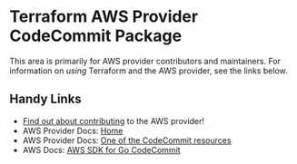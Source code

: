 # Terraform AWS Provider CodeCommit Package

This area is primarily for AWS provider contributors and maintainers. For information on _using_ Terraform and the AWS provider, see the links below.

## Handy Links

* [Find out about contributing](https://hashicorp.github.io/terraform-provider-aws/#contribute) to the AWS provider!
* AWS Provider Docs: [Home](https://registry.terraform.io/providers/hashicorp/aws/latest/docs)
* AWS Provider Docs: [One of the CodeCommit resources](https://registry.terraform.io/providers/hashicorp/aws/latest/docs/resources/codecommit_repository)
* AWS Docs: [AWS SDK for Go CodeCommit](https://docs.aws.amazon.com/sdk-for-go/api/service/codecommit/)

